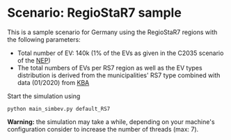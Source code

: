 # Scenario: RegioStaR7 sample

This is a sample scenario for Germany using the RegioStaR7 regions with the following parameters:

- Total number of EV: 140k (1% of the EVs as given in the C2035 scenario of the
  [NEP](https://www.netzentwicklungsplan.de/sites/default/files/paragraphs-files/NEP_2035_V2021_2_Entwurf_Teil1.pdf))
- The total numbers of EVs per RS7 region as well as the EV types distribution is derived from the municipalities' RS7
  type combined with data (01/2020) from
  [KBA](https://www.kba.de/DE/Statistik/Produktkatalog/produkte/Fahrzeuge/fz10/fz10_gentab.html)

Start the simulation using

    python main_simbev.py default_RS7

**Warning:** the simulation may take a while, depending on your machine's configuration consider to increase the number
of threads (max: 7).